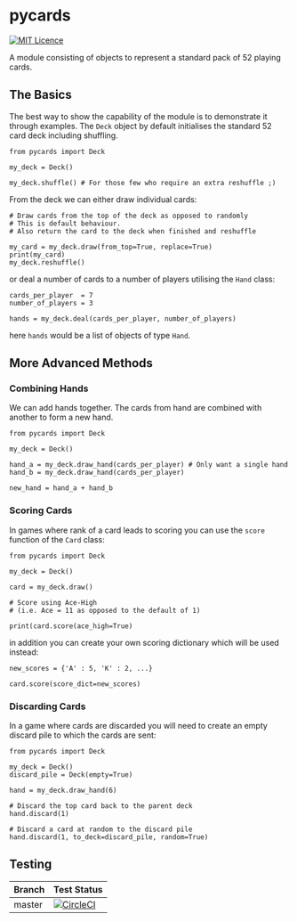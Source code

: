 # pycards    
[![MIT Licence](https://badges.frapsoft.com/os/mit/mit.png?v=103)](https://opensource.org/licenses/mit-license.php)

A module consisting of objects to represent a standard pack of 52 playing cards.

## The Basics

The best way to show the capability of the module is to demonstrate it through examples. The `Deck` object by default initialises the standard 52 card deck including shuffling.

```
from pycards import Deck

my_deck = Deck()

my_deck.shuffle() # For those few who require an extra reshuffle ;)
```

From the deck we can either draw individual cards:

```
# Draw cards from the top of the deck as opposed to randomly
# This is default behaviour.
# Also return the card to the deck when finished and reshuffle

my_card = my_deck.draw(from_top=True, replace=True)
print(my_card)
my_deck.reshuffle()
```
or deal a number of cards to a number of players utilising the `Hand` class:

```
cards_per_player  = 7
number_of_players = 3

hands = my_deck.deal(cards_per_player, number_of_players)
```
here `hands` would be a list of objects of type `Hand`.

## More Advanced Methods

### Combining Hands

We can add hands together. The cards from hand are combined with another to form a new hand.
```
from pycards import Deck

my_deck = Deck()

hand_a = my_deck.draw_hand(cards_per_player) # Only want a single hand
hand_b = my_deck.draw_hand(cards_per_player)

new_hand = hand_a + hand_b
```

### Scoring Cards

In games where rank of a card leads to scoring you can use the `score` function of the `Card` class:

```
from pycards import Deck

my_deck = Deck()

card = my_deck.draw()

# Score using Ace-High
# (i.e. Ace = 11 as opposed to the default of 1)

print(card.score(ace_high=True)
```
in addition you can create your own scoring dictionary which will be used instead:

```
new_scores = {'A' : 5, 'K' : 2, ...}

card.score(score_dict=new_scores)
```

### Discarding Cards

In a game where cards are discarded you will need to create an empty discard pile to which the cards are sent:

```
from pycards import Deck

my_deck = Deck()
discard_pile = Deck(empty=True)

hand = my_deck.draw_hand(6)

# Discard the top card back to the parent deck
hand.discard(1)

# Discard a card at random to the discard pile
hand.discard(1, to_deck=discard_pile, random=True)
```

## Testing
| Branch | Test Status |
|--------|-------------|
| master | [![CircleCI](https://circleci.com/gh/artemis-beta/pycards/tree/master.svg?style=svg)](https://circleci.com/gh/artemis-beta/pycards/tree/master)|
